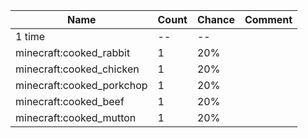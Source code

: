 | Name                      | Count | Chance | Comment |
| ------------------------- | ----- | ------ | ------- |
| 1 time                    |    -- |     -- |         |
| minecraft:cooked_rabbit   |     1 |    20% |         |
| minecraft:cooked_chicken  |     1 |    20% |         |
| minecraft:cooked_porkchop |     1 |    20% |         |
| minecraft:cooked_beef     |     1 |    20% |         |
| minecraft:cooked_mutton   |     1 |    20% |         |